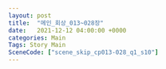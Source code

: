 ```yaml
---
layout: post
title:  "메인_회상_013~028장"
date:   2021-12-12 04:00:00 +0000
categories: Main
Tags: Story Main
SceneCode: ["scene_skip_cp013-028_q1_s10"]
---
```

